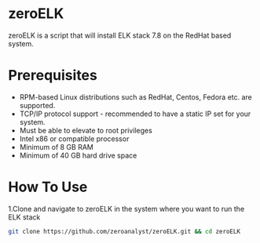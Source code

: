 # zeroELK
zeroELK is a script that will install ELK stack 7.8 on the RedHat based system. 


# Prerequisites
- RPM-based Linux distributions such as RedHat, Centos, Fedora etc. are supported.
- TCP/IP protocol support - recommended to have a static IP set for your system.
- Must be able to elevate to root privileges
- Intel x86 or compatible processor 
- Minimum of 8 GB RAM 
- Minimum of 40 GB hard drive space

# How To Use

1.Clone and navigate to zeroELK in the system where you want to run the ELK stack
```sh
git clone https://github.com/zeroanalyst/zeroELK.git && cd zeroELK
```




